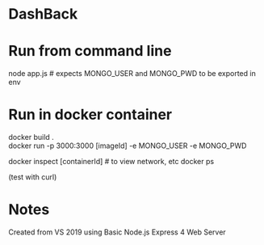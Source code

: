 # DashBack

# Run from command line
node app.js # expects MONGO_USER and MONGO_PWD to be exported in env

# Run in docker container
docker build .  
docker run -p 3000:3000 [imageId] -e MONGO_USER -e MONGO_PWD

docker inspect [containerId]   # to view network, etc
docker ps

(test with curl)

# Notes
Created from VS 2019 using Basic Node.js Express 4 Web Server
